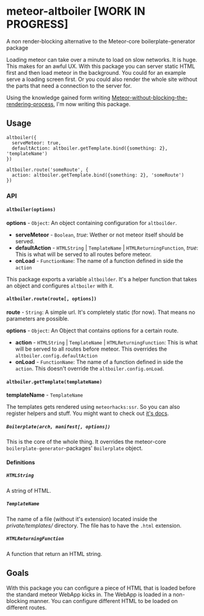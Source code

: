 # meteor-altboiler [WORK IN PROGRESS]

A non render-blocking alternative to the Meteor-core boilerplate-generator package

Loading meteor can take over a minute to load on slow networks. It is huge. This makes for an awful UX. With this package you can server static HTML first and then load meteor in the background. You could for an example serve a loading screen first. Or you could also render the whole site without the parts that need a connection to the server for.

Using the knowledge gained form writing [Meteor-without-blocking-the-rendering-process](https://github.com/Kriegslustig/Meteor-without-blocking-the-rendering-process), I'm now writing this package.

## Usage

```
altboiler({
  serveMeteor: true,
  defaultAction: altboiler.getTemplate.bind({something: 2}, 'templateName')
})

altboiler.route('someRoute', {
  action: altboiler.getTemplate.bind({something: 2}, 'someRoute')
})
```

### API

#### `altboiler(options)`

**options** - `Object`:
An object containing configuration for `altboilder`.
  * **serveMeteor** - `Boolean`, *true*: Wether or not meteor itself should be served.
  * **defaultAction** - `HTMLString` | `TemplateName` | `HTMLReturningFunction`, *true*: This is what will be served to all routes before meteor.
  * **onLoad** - `FunctionName`: The name of a function defined in side the `action`

This package exports a variable `altboilder`. It's a helper function that takes an object and configures `altboiler` with it.

#### `altboiler.route(route[, options])`

**route** - `String`:
A simple url. It's completely static (for now). That means no parameters are possible.

**options** - `Object`:
An Object that contains options for a certain route.
  * **action** - `HTMLString` | `TemplateName` | `HTMLReturningFunction`: This is what will  be served to all routes before meteor. This overrides the `altboiler.config.defaultAction`
  * **onLoad** - `FunctionName`: The name of a function defined in side the `action`. This doesn't override the `altboiler.config.onLoad`.

#### `altboiler.getTemplate(templateName)`

**templateName** - `TemplateName`

The templates gets rendered using `meteorhacks:ssr`. So you can also register helpers and stuff. You might want to check out [it's docs](https://github.com/meteorhacks/meteor-ssr).

##### `Boilerplate(arch, manifest[, options])`

This is the core of the whole thing. It overrides the meteor-core `boilerplate-generator`-packages' `Boilerplate` object.

#### Definitions

##### `HTMLString`
A string of HTML.

##### `TemplateName`
The name of a file (without it's extension) located inside the _private/templates/_ directory. The file has to have the `.html` extension.

##### `HTMLReturningFunction`
A function that return an HTML string.

## Goals

With this package you can configure a piece of HTML that is loaded before the standard meteor WebApp kicks in. The WebApp is loaded in a non-blocking manner. You can configure different HTML to be loaded on different routes.